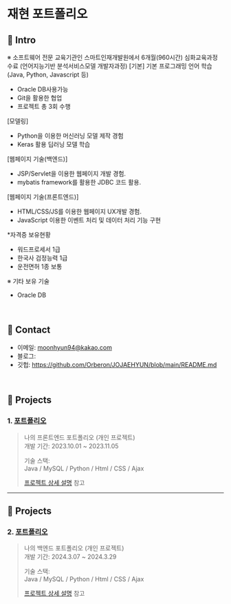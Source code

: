 # 재현 포트폴리오


## :pushpin: Intro

※ 소프트웨어 전문 교육기관인 스마트인재개발원에서 6개월(960시간) 심화교육과정 수료
 (언어지능기반 분석서비스모델 개발자과정)
[기본]
기본 프로그래밍 언어 학습(Java, Python, Javascript 등)
- Oracle DB사용가능
- Git을 활용한 협업
- 프로젝트 총 3회 수행

[모델링]
- Python을 이용한 머신러닝 모델 제작 경험
- Keras 활용 딥러닝 모델 학습

[웹페이지 기술(백엔드)]
- JSP/Servlet을 이용한 웹페이지 개발 경험.
- mybatis framework를 활용한 JDBC 코드 활용.

[웹페이지 기술(프론트엔드)]
- HTML/CSS/JS를 이용한 웹페이지 UX개발 경험.
- JavaScript 이용한 이벤트 처리 및 데이터 처리 기능 구현

*자격증 보유현황
- 워드프로세서 1급
- 한국사 검정능력 1급
- 운전면허 1종 보통

※ 기타 보유 기술
- Oracle DB

</br>

## :pushpin: Contact
- 이메일: moonhyun94@kakao.com
- 블로그: 
- 깃헙: https://github.com/Orberon/JOJAEHYUN/blob/main/README.md

</br>

## :pushpin: Projects
### 1. [포트폴리오](https://github.com/SMHRD-2021-KDT-AI-16/EarlyRepo.git)
>나의 프론트엔드 포트폴리오 (개인 프로젝트)  
>개발 기간: 2023.10.01 ~ 2023.11.05  
>  
>기술 스택:  
>Java / MySQL / Python / Html / CSS / Ajax
>  
>[프로젝트 상세 설명](https://github.com/SMHRD-2021-KDT-AI-16/EarlyRepo.git) 참고

---
## :pushpin: Projects
### 2. [포트폴리오](https://github.com/SMHRD-2021-KDT-AI-16/EarlyRepo.git)
>나의 백엔드 포트폴리오 (개인 프로젝트)  
>개발 기간: 2024.3.07 ~ 2024.3.29 
>  
>기술 스택:  
>Java / MySQL / Python / Html / CSS / Ajax
>  
>[프로젝트 상세 설명]((https://github.com/SMHRD-2021-KDT-AI-16/AILA-Repo)) 참고

